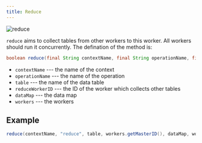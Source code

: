 ```yaml
---
title: Reduce
---
```


![reduce](/img/reduce.png)

`reduce` aims to collect tables from other workers to this worker. All workers should run it concurrently. The defination of the method is:
```java
boolean reduce(final String contextName, final String operationName, final Table<P> table, final int reduceWorkerID, final DataMap dataMap, final Workers workers)
```

* `contextName` --- the name of the context
* `operationName` --- the name of the operation
* `table` --- the name of the data table
* `reduceWorkerID` --- the ID of the worker which collects other tables
* `dataMap` --- the data map
* `workers` --- the workers

## Example
```java
reduce(contextName, "reduce", table, workers.getMasterID(), dataMap, workers);
```